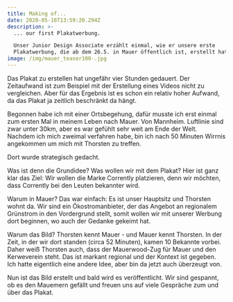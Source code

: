 ```yaml
---
title: Making of...
date: 2020-05-16T13:59:20.294Z
description: >-
  ... our first Plakatwerbung.

  Unser Junior Design Associate erzählt einmal, wie er unsere erste
  Plakatwerbung, die ab dem 26.5. in Mauer öffentlich ist, erstellt hat:
image: /img/mauer_teaser100-.jpg
---
```

Das Plakat zu erstellen hat ungefähr vier Stunden gedauert. Der Zeitaufwand ist zum Beispiel mit der Erstellung eines Videos nicht zu vergleichen. Aber für das Ergebnis ist es schon ein relativ hoher Aufwand, da das Plakat ja zeitlich beschränkt da hängt. 

Begonnen habe ich mit einer Ortsbegehung, dafür musste ich erst einmal zum ersten Mal in meinem Leben nach Mauer. Von Mannheim. Luftlinie sind zwar unter 30km, aber es war gefühlt sehr weit am Ende der Welt. Nachdem ich mich zweimal verfahren habe, bin ich nach 50 Minuten Wirrnis angekommen um mich mit Thorsten zu treffen. 

Dort wurde strategisch gedacht. 

Was ist denn die Grundidee? Was wollen wir mit dem Plakat? Hier ist ganz klar das Ziel: Wir wollen die Marke Corrently platzieren, denn wir möchten, dass Corrently bei den Leuten bekannter wird. 

Warum in Mauer? Das war einfach: Es ist unser Hauptsitz und Thorsten wohnt da. Wir sind ein Ökostromanbieter, der das Angebot an regionalem Grünstrom in den Vordergrund stellt, somit wollen wir mit unserer Werbung dort beginnen, wo auch der Gedanke gekeimt hat. 

Warum das Bild? Thorsten kennt Mauer - und Mauer kennt Thorsten. In der Zeit, in der wir dort standen (circa 52 Minuten), kamen 10 Bekannte vorbei. Daher weiß Thorsten auch, dass der Mauerwood-Zug für Mauer und den Kerweverein steht. Das ist markant regional und der Kontext ist gegeben. Ich hatte eigentlich eine andere Idee, aber bin da jetzt auch überzeugt von. 

Nun ist das Bild erstellt und bald wird es veröffentlicht. Wir sind gespannt, ob es den Mauemern gefällt und freuen uns auf viele Gespräche zum und über das Plakat.
